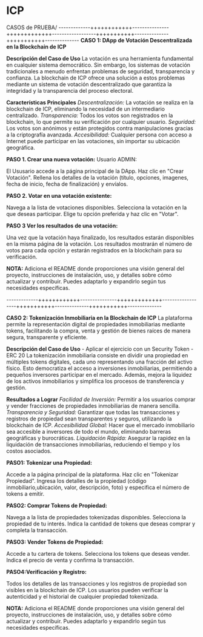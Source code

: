 
# ICP

CASOS de PRUEBA/
-------------++++++++++++---------------+++++++++++++------------------+++++++++++--------------+++++++++++--------------
**CASO 1: DApp de Votación Descentralizada en la Blockchain de ICP**

**Descripción del Caso de Uso**
La votación es una herramienta fundamental en cualquier sistema democrático. 
Sin embargo, los sistemas de votación tradicionales a menudo enfrentan problemas de seguridad, transparencia y confianza. 
La blockchain de ICP ofrece una solución a estos problemas mediante un sistema de votación descentralizado que garantiza la integridad y la transparencia del proceso electoral.

**Características Principales**
  *Descentralización:* La votación se realiza en la blockchain de ICP, eliminando la necesidad de un intermediario centralizado.
  *Transparencia:* Todos los votos son registrados en la blockchain, lo que permite su verificación por cualquier usuario.
  *Seguridad:* Los votos son anónimos y están protegidos contra manipulaciones gracias a la criptografía avanzada.
  *Accesibilidad:* Cualquier persona con acceso a Internet puede participar en las votaciones, sin importar su ubicación geográfica.



**PASO 1. Crear una nueva votación:**
Usuario ADMIN:

El Ususario accede a la página principal de la DApp.
Haz clic en "Crear Votación".
Rellena los detalles de la votación (título, opciones, imagenes, fecha de inicio, fecha de finalización) y envíalos.

**PASO 2. Votar en una votación existente:**

Navega a la lista de votaciones disponibles.
Selecciona la votación en la que deseas participar.
Elige tu opción preferida y haz clic en "Votar".


**PASO 3 Ver los resultados de una votación:**

Una vez que la votación haya finalizado, los resultados estarán disponibles en la misma página de la votación.
Los resultados mostrarán el número de votos para cada opción y estarán registrados en la blockchain para su verificación.


**NOTA:**
Adiciona el README donde proporciones una visión general del proyecto, instrucciones de instalación, uso, y detalles sobre cómo actualizar y contribuir. Puedes adaptarlo y expandirlo según tus necesidades específicas.




-------------++++++++++++---------------+++++++++++++------------------+++++++++++--------------+++++++++++--------------

**CASO 2: Tokenización Inmobiliaria en la Blockchain de ICP**
La plataforma permite la representación digital de propiedades inmobiliarias mediante tokens, facilitando la compra, venta y gestión de bienes raíces de manera segura, transparente y eficiente.

**Descripción del Caso de Uso** - Aplicar el ejercicio con un Security Token - ERC 20
La tokenización inmobiliaria consiste en dividir una propiedad en múltiples tokens digitales, cada uno representando una fracción del activo físico. Esto democratiza el acceso a inversiones inmobiliarias, permitiendo a pequeños inversores participar en el mercado. Además, mejora la liquidez de los activos inmobiliarios y simplifica los procesos de transferencia y gestión.

**Resultados a Lograr**
  *Facilidad de Inversión:* Permitir a los usuarios comprar y vender fracciones de propiedades inmobiliarias de manera sencilla.
  *Transparencia y Seguridad:* Garantizar que todas las transacciones y registros de propiedad sean transparentes y seguros, utilizando la blockchain de ICP.
  *Accesibilidad Global:* Hacer que el mercado inmobiliario sea accesible a inversores de todo el mundo, eliminando barreras geográficas y burocráticas.
  *Liquidación Rápida:* Asegurar la rapidez en la liquidación de transacciones inmobiliarias, reduciendo el tiempo y los costos asociados.


**PASO1: Tokenizar una Propiedad:**

Accede a la página principal de la plataforma.
Haz clic en "Tokenizar Propiedad".
Ingresa los detalles de la propiedad (código inmobiliario,ubicación, valor, descripción, foto) y especifica el número de tokens a emitir.


**PASO2: Comprar Tokens de Propiedad:**

Navega a la lista de propiedades tokenizadas disponibles.
Selecciona la propiedad de tu interés.
Indica la cantidad de tokens que deseas comprar y completa la transacción.


**PASO3: Vender Tokens de Propiedad:**

Accede a tu cartera de tokens.
Selecciona los tokens que deseas vender.
Indica el precio de venta y confirma la transacción.


**PASO4:Verificación y Registro:**

Todos los detalles de las transacciones y los registros de propiedad son visibles en la blockchain de ICP.
Los usuarios pueden verificar la autenticidad y el historial de cualquier propiedad tokenizada.

**NOTA:**
Adiciona el README donde proporciones una visión general del proyecto, instrucciones de instalación, uso, y detalles sobre cómo actualizar y contribuir. 
Puedes adaptarlo y expandirlo según tus necesidades específicas.


